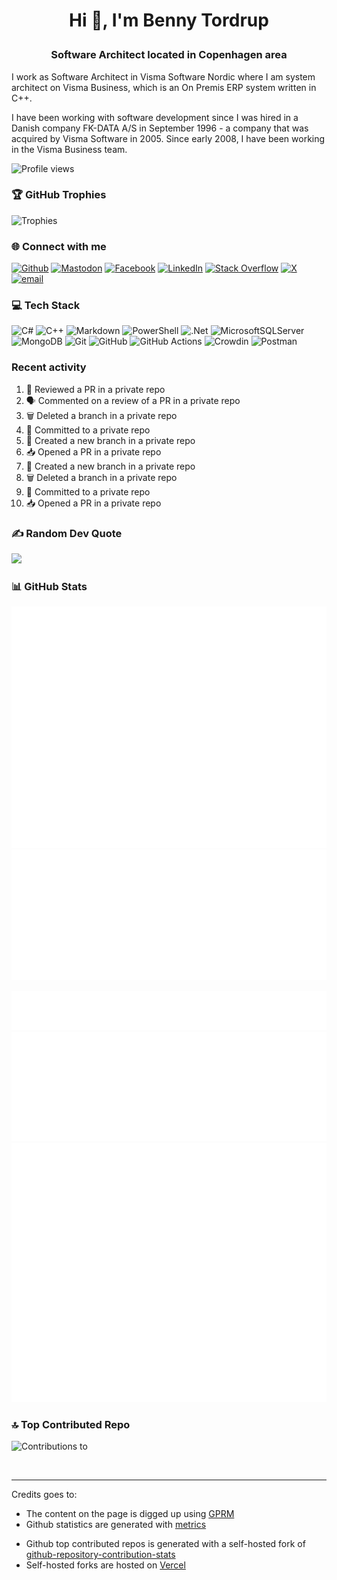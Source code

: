 # <p style="text-align:center">Hi 👋, I'm Benny Tordrup</p>

### <p style="text-align:center">Software Architect located in Copenhagen area</p>

I work as Software Architect in Visma Software Nordic where I am system architect on Visma Business, which is an On Premis ERP system written in C++.

I have been working with software development since I was hired in a Danish company FK-DATA A/S in September 1996 - a company that was acquired by Visma Software in 2005. Since early 2008, I have been working in the Visma Business team.

![Profile views](https://komarev.com/ghpvc/?username=bstordrup&label=Profile%20views&color=0e75b6&style=flat)

### 🏆 GitHub Trophies

![Trophies](https://github-profile-trophy.vercel.app/?username=bstordrup&theme=radical&no-frame=true&no-bg=true&margin-w=4)

### 🌐 Connect with me

[![Github](https://img.shields.io/badge/github-%23121011.svg?logo=github&logoColor=white)](https://github.com/bstordrup)
[![Mastodon](https://img.shields.io/badge/-MASTODON-%232B90D9?logo=mastodon&logoColor=white)](https://mstdn.dk/@bstordrup)
[![Facebook](https://img.shields.io/badge/Facebook-%231877F2.svg?logo=Facebook&logoColor=white)](https://facebook.com/bennyskjoldtordrup)
[![LinkedIn](https://img.shields.io/badge/LinkedIn-%230077B5.svg?logo=linkedin&logoColor=white)](https://linkedin.com/in/bennytordrup)
[![Stack Overflow](https://img.shields.io/badge/-Stackoverflow-FE7A16?logo=stack-overflow&logoColor=white)](https://stackoverflow.com/users/2435661)
[![X](https://img.shields.io/badge/X-black.svg?logo=X&logoColor=white)](https://x.com/bennytordrup)
[![email](https://img.shields.io/badge/Email-D14836?logo=gmail&logoColor=white)](mailto:bstordrup@gmail.com) 

### 💻 Tech Stack

![C#](https://img.shields.io/badge/c%23-%23239120.svg?style=for-the-badge&logo=csharp&logoColor=white) ![C++](https://img.shields.io/badge/c++-%2300599C.svg?style=for-the-badge&logo=c%2B%2B&logoColor=white) ![Markdown](https://img.shields.io/badge/markdown-%23000000.svg?style=for-the-badge&logo=markdown&logoColor=white) ![PowerShell](https://img.shields.io/badge/PowerShell-%235391FE.svg?style=for-the-badge&logo=powershell&logoColor=white) ![.Net](https://img.shields.io/badge/.NET-5C2D91?style=for-the-badge&logo=.net&logoColor=white) ![MicrosoftSQLServer](https://img.shields.io/badge/Microsoft%20SQL%20Server-CC2927?style=for-the-badge&logo=microsoft%20sql%20server&logoColor=white)
![MongoDB](https://img.shields.io/badge/MongoDB-%234ea94b.svg?style=for-the-badge&logo=mongodb&logoColor=white)
![Git](https://img.shields.io/badge/git-%23F05033.svg?style=for-the-badge&logo=git&logoColor=white) ![GitHub](https://img.shields.io/badge/github-%23121011.svg?style=for-the-badge&logo=github&logoColor=white)
![GitHub Actions](https://img.shields.io/badge/github%20actions-%232671E5.svg?style=for-the-badge&logo=githubactions&logoColor=white) ![Crowdin](https://img.shields.io/badge/Crowdin-2E3340.svg?style=for-the-badge&logo=Crowdin&logoColor=white)
![Postman](https://img.shields.io/badge/postman-icon.svg?style=for-the-badge&logo=Postman&logoColor=white)

### Recent activity

<!--START_SECTION:activity-->
1. 🔎 Reviewed a PR in a private repo
2. 🗣 Commented on a review of a PR in a private repo
3. 🗑️ Deleted a branch in a private repo
4. 📝 Committed to a private repo
5. 🎉 Created a new branch in a private repo
6. 📥 Opened a PR in a private repo
7. 🎉 Created a new branch in a private repo
8. 🗑️ Deleted a branch in a private repo
9. 📝 Committed to a private repo
10. 📥 Opened a PR in a private repo
<!--END_SECTION:activity-->

### ✍️ Random Dev Quote
![](https://quotes-github-readme.vercel.app/api?type=horizontal&theme=dark)

### 📊 GitHub Stats

![Basic](/basic-metrics.svg)  
![Commit calendar](/iso-calendar-metrics.svg)  
<!-- ![Lines pushed](/line-metrics.svg)   -->
![Habits](/habit-metrics.svg)  
![Languages](/languages-metrics.svg)  
![Notable](/notable-metrics.svg)  

### 🔝 Top Contributed Repo
![Contributions to](https://github-repository-contribution-stats-psi.vercel.app/api?username=bstordrup&limit=5&theme=transparent&hide_border=true&combine_all_yearly_contributions=true)

<br>

---
<!-- Proudly created with GPRM ( https://gprm.itsvg.in ) -->

Credits goes to:

- The content on the page is digged up using [GPRM](https://visitcount.itsvg.in)
- Github statistics are generated with [metrics](https://github.com/lowlighter/metric)
<!-- - Github statistics and top language list are generated with a self-hosted fork of [github-readme-stats](https://github.com/anuraghazra/github-readme-stats)
- Github streak statstics are generated with a self-hosted fork of [github-readme-streak-stats](https://github.com/DenverCoder1/github-readme-streak-stats) -->
- Github top contributed repos is generated with a self-hosted fork of [github-repository-contribution-stats](https://github.com/HwangTaehyun/github-repository-contribution-stats)
- Self-hosted forks are hosted on [Vercel](https://vercel.com/)

<!--

![Streak](https://github-readme-streak-stats-iw4v.vercel.app?user=bstordrup&theme=transparent&hide_border=true)  
![](https://github-readme-stats-woad-eight-55.vercel.app/api/top-langs/?username=bstordrup&theme=transparent&hide_border=true&include_all_commits=true&count_private=true&layout=compact)  

Change to trigger a diff in Github

Another one again.

<p align="left"><img src="/github-metrics.svg" alt="Metrics" width="400"></p>

https://streak-stats.demolab.com?user=joshxfi&theme=vue-dark&hide_border=true
-->
